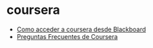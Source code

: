 # coursera

- [Como acceder a coursera desde Blackboard](https://github.com/ciencia-de-datos-uvm/coursera/blob/main/primera_vez.md)
- [Preguntas Frecuentes de Coursera](https://github.com/ciencia-de-datos-uvm/coursera/blob/main/FAQs.md)

